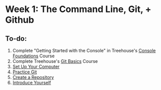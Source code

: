 # Week 1: The Command Line, Git, + Github

## To-do:

1. Complete "Getting Started with the Console" in Treehouse's [Console Foundations](http://teamtreehouse.com/library/console-foundations) Course
2. Complete Treehouse's [Git Basics](http://teamtreehouse.com/library/git-basics) Course
3. [Set Up Your Computer](./computer_setup) 
4. [Practice Git](./git_practice) 
5. [Create a Repository](./create_a_repository) 
6. [Introduce Yourself](./introduce_yourself)
